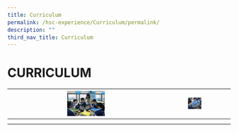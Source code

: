 ```yaml
---
title: Curriculum
permalink: /hsc-experience/Curriculum/permalink/
description: ""
third_nav_title: Curriculum
---
```

CURRICULUM
==========

|<a href="/hsc-experience/Curriculum/english-language/permalink/"><img style="width:25%" src="/images/English.jpeg"></a>   | <a href="/hsc-experience/Curriculum/english-language/permalink/"><img style="width:25%" src="/images/Mother.png"></a>   |   |
|---|---|---|
|   |   |   |
|   |   |   |